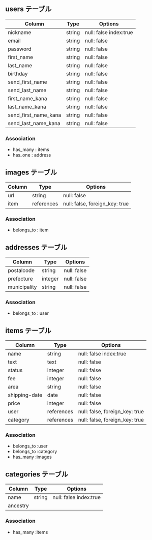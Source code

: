 ## users テーブル
|Column|Type|Options|
|------|----|-------|
|nickname|string|null: false index:true|
|email|string|null: false|
|password|string|null: false|
|first_name|string|null: false|
|last_name|string|null: false|
|birthday|string|null: false|
|send_first_name|string|null: false|
|send_last_name|string|null: false|
|first_name_kana|string|null: false|
|last_name_kana|string|null: false|
|send_first_name_kana|string|null: false|
|send_last_name_kana|string|null: false|

### Association
- has_many : items
- has_one : address

## images テーブル

|Column|Type|Options|
|------|----|-------|
|url|string|null: false|
|item|references|null: false, foreign_key: true|

### Association
- belongs_to : item

## addresses テーブル

|Column|Type|Options|
|------|----|-------|
|postalcode|string|null: false|
|prefecture|integer|null: false|
|municipality|string|null: false|

### Association
- belongs_to : user

## items テーブル

|Column|Type|Options|
|------|----|-------|
|name|string|null: false index:true|
|text|text|null: false|
|status|integer|null: false|
|fee|integer|null: false|
|area|string|null: false|
|shipping-date|date|null: false|
|price|integer|null: false|
|user|references|null: false, foreign_key: true|
|category|references|null: false, foreign_key: true|

### Association
- belongs_to :user
- belongs_to :category
- has_many :images

## categories テーブル
|Column|Type|Options|
|------|----|-------|
|name|string|null: false index:true|
|ancestry|||

### Association
- has_many :items